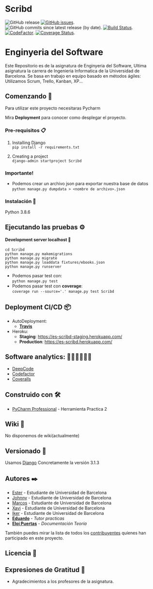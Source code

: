 # Scribd
![GitHub release](https://img.shields.io/github/v/release/UB-ES-2020/Scribd)
[![GitHub issues](https://img.shields.io/github/issues/UB-ES-2020/Scribd)](https://github.com/UB-ES-2020/Scribd/issues). 
![GitHub commits since latest release (by date)](https://img.shields.io/github/commits-since/UB-ES-2020/Scribd/Demo2). 
[![Build Status](https://travis-ci.com/UB-ES-2020/Scribd.svg?branch=main)](https://travis-ci.com/UB-ES-2020/Scribd). 
[![CodeFactor](https://www.codefactor.io/repository/github/ub-es-2020/scribd/badge)](https://www.codefactor.io/repository/github/ub-es-2020/scribd). 
[![Coverage Status](https://coveralls.io/repos/github/UB-ES-2020/Scribd/badge.svg)](https://coveralls.io/github/UB-ES-2020/Scribd). 


# Enginyeria del Software

Este Repositorio es de la asignatura de Enginyeria del Software, Ultima asignatura la carrera de Ingenieria Informatica de la Universidad de Barcelona.
Se basa en trabajo en equipo basado en métodos ágiles: Utilizamos Scrum, Trello, Kanban, XP...

## Comenzando 🚀

Para utilizar este proyecto necesitaras Pycharm

Mira **Deployment** para conocer como desplegar el proyecto.


### Pre-requisitos 📋

1. Installing Django <br>
`pip install -r requirements.txt`  

2. Creating a project <br>
`django-admin startproject Scribd` <br>

### Importante! <br>
- Podemos crear un archivo json para exportar nuestra base de datos   
`python manage.py dumpdata > <nombre de archivo>.json`   
 
### Instalación 🔧

Python 3.8.6

## Ejecutando las pruebas ⚙️  

#### Development server localhost  🚀
`cd Scribd`  
`python manage.py makemigrations`  
`python manage.py migrate`  
`python manage.py loaddata fixtures/ebooks.json`  
`python manage.py runserver`  
- Podemos pasar test con:  
`python manage.py test`
- Podemos pasar test con **coverage**:  
`coverage run --source='.' manage.py test Scribd`


## Deployment CI/CD 📦  
- AutoDeployment:  
    * [**Travis**](https://travis-ci.com/)   
- Heroku:  
    * **Staging**: https://es-scribd-staging.herokuapp.com/  
    * **Production**: https://es-scribd.herokuapp.com/  

## Software analytics: 👩🏽‍💻🧑🏽‍💻
- [DeepCode](https://www.deepcode.ai/)  
- [Codefactor](https://codefactor.io)  
- [Coveralls](https://coveralls.io/)  

## Construido con 🛠️

* [PyCharm Professional](https://www.jetbrains.com/pycharm/) - Herramienta Practica 2

## Wiki 📖

No disponemos de wiki(actualmente)

## Versionado 📌

Usamos [Django](https://www.djangoproject.com/) Concretamente la versión 3.1.3

## Autores ✒️

* [Ester](https://github.com/esterSeguraUB) - Estudiante de Universidad de Barcelona 
* [Johnny](https://github.com/johnnync13) - Estudiante de Universidad de Barcelona
* [Marcos](https://github.com/marcosPlaza) - Estudiante de Universidad de Barcelona 
* [Xavi](https://github.com/XaviVal) - Estudiante de Universidad de Barcelona
* [Iker](https://github.com/IkerHonorato) - Estudiante de Universidad de Barcelona
* [**Eduardo**](https://github.com/eduardou-ub) - *Tutor practicas*
* [**Eloi Puertas**](https://github.com/eloipuertas) - *Documentación Teoría*

También puedes mirar la lista de todos los [contribuyentes](https://github.com/UB-ES-2020/Scribd/contributors) quíenes han participado en este proyecto. 

## Licencia 📄

## Expresiones de Gratitud 🎁

* Agradecimientos a los profesores de la asignatura.
